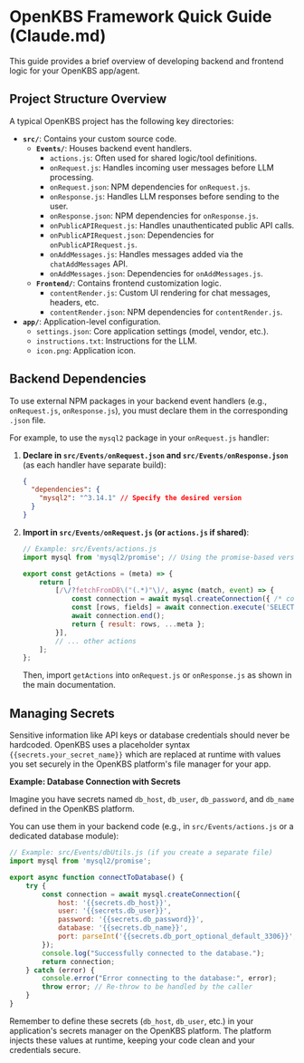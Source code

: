 # OpenKBS Framework Quick Guide (Claude.md)

This guide provides a brief overview of developing backend and frontend logic for your OpenKBS app/agent.

## Project Structure Overview

A typical OpenKBS project has the following key directories:

*   **`src/`**: Contains your custom source code.
    *   **`Events/`**: Houses backend event handlers.
        *   `actions.js`: Often used for shared logic/tool definitions.
        *   `onRequest.js`: Handles incoming user messages before LLM processing.
        *   `onRequest.json`: NPM dependencies for `onRequest.js`.
        *   `onResponse.js`: Handles LLM responses before sending to the user.
        *   `onResponse.json`: NPM dependencies for `onResponse.js`.
        *   `onPublicAPIRequest.js`: Handles unauthenticated public API calls.
        *   `onPublicAPIRequest.json`: Dependencies for `onPublicAPIRequest.js`.
        *   `onAddMessages.js`: Handles messages added via the `chatAddMessages` API.
        *   `onAddMessages.json`: Dependencies for `onAddMessages.js`.
    *   **`Frontend/`**: Contains frontend customization logic.
        *   `contentRender.js`: Custom UI rendering for chat messages, headers, etc.
        *   `contentRender.json`: NPM dependencies for `contentRender.js`.
*   **`app/`**: Application-level configuration.
    *   `settings.json`: Core application settings (model, vendor, etc.).
    *   `instructions.txt`: Instructions for the LLM.
    *   `icon.png`: Application icon.

## Backend Dependencies

To use external NPM packages in your backend event handlers (e.g., `onRequest.js`, `onResponse.js`), you must declare them in the corresponding `.json` file.

For example, to use the `mysql2` package in your `onRequest.js` handler:

1.  **Declare in `src/Events/onRequest.json` and `src/Events/onResponse.json`** (as each handler have separate build):
    ```json
    {
      "dependencies": {
        "mysql2": "^3.14.1" // Specify the desired version
      }
    }
    ```

2.  **Import in `src/Events/onRequest.js` (or `actions.js` if shared)**:
    ```javascript
    // Example: src/Events/actions.js
    import mysql from 'mysql2/promise'; // Using the promise-based version

    export const getActions = (meta) => {
        return [
            [/\/?fetchFromDB\("(.*)"\)/, async (match, event) => {
                const connection = await mysql.createConnection({ /* connection details */ });
                const [rows, fields] = await connection.execute('SELECT * FROM your_table WHERE id = ?', [match[1]]);
                await connection.end();
                return { result: rows, ...meta };
            }],
            // ... other actions
        ];
    };
    ```
    Then, import `getActions` into `onRequest.js` or `onResponse.js` as shown in the main documentation.

## Managing Secrets

Sensitive information like API keys or database credentials should never be hardcoded. OpenKBS uses a placeholder syntax `{{secrets.your_secret_name}}` which are replaced at runtime with values you set securely in the OpenKBS platform's file manager for your app.

**Example: Database Connection with Secrets**

Imagine you have secrets named `db_host`, `db_user`, `db_password`, and `db_name` defined in the OpenKBS platform.

You can use them in your backend code (e.g., in `src/Events/actions.js` or a dedicated database module):

```javascript
// Example: src/Events/dbUtils.js (if you create a separate file)
import mysql from 'mysql2/promise';

export async function connectToDatabase() {
    try {
        const connection = await mysql.createConnection({
            host: '{{secrets.db_host}}',
            user: '{{secrets.db_user}}',
            password: '{{secrets.db_password}}',
            database: '{{secrets.db_name}}',
            port: parseInt('{{secrets.db_port_optional_default_3306}}', 10) || 3306 // Example with optional port
        });
        console.log("Successfully connected to the database.");
        return connection;
    } catch (error) {
        console.error("Error connecting to the database:", error);
        throw error; // Re-throw to be handled by the caller
    }
}

```

Remember to define these secrets (`db_host`, `db_user`, etc.) in your application's secrets manager on the OpenKBS platform. The platform injects these values at runtime, keeping your code clean and your credentials secure.